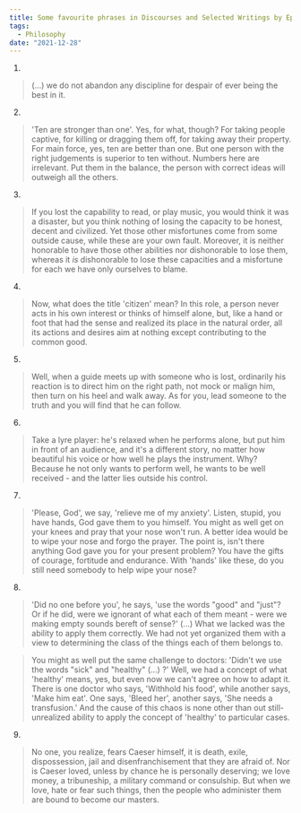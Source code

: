 ```yaml
---
title: Some favourite phrases in Discourses and Selected Writings by Epictetus
tags:
  - Philosophy
date: "2021-12-28"
---
```


1.

> (...) we do not abandon any discipline for despair of ever being the best in it.

2.

> 'Ten are stronger than one'. Yes, for what, though? For taking people captive, for killing or dragging them off, for taking away their property. For main force, yes, ten are better than one. But one person with the right judgements is superior to ten without. Numbers here are irrelevant. Put them in the balance, the person with correct ideas will outweigh all the others.

3.

> If you lost the capability to read, or play music, you would think it was a disaster, but you think nothing of losing the capacity to be honest, decent and civilized. Yet those other misfortunes come from some outside cause, while these are your own fault. Moreover, it is neither honorable to have those other abilities nor dishonorable to lose them, whereas it _is_ dishonorable to lose these capacities and a misfortune for each we have only ourselves to blame.

4.

> Now, what does the title 'citizen' mean? In this role, a person never acts in his own interest or thinks of himself alone, but, like a hand or foot that had the sense and realized its place in the natural order, all its actions and desires aim at nothing except contributing to the common good.

5.

> Well, when a guide meets up with someone who is lost, ordinarily his reaction is to direct him on the right path, not mock or malign him, then turn on his heel and walk away.
As for you, lead someone to the truth and you will find that he can follow.

6.

> Take a lyre player: he's relaxed when he performs alone, but put him in front of an audience, and it's a different story, no matter how beautiful his voice or how well he plays the instrument. Why? Because he not only wants to perform well, he wants to be well received - and the latter lies outside his control.

7.

> 'Please, God', we say, 'relieve me of my anxiety'. Listen, stupid, you have hands, God gave them to you himself. You might as well get on your knees and pray that your nose won't run. A better idea would be to wipe your nose and forgo the prayer. The point is, isn't there anything God gave you for your present problem? You have the gifts of courage, fortitude and endurance. With 'hands' like these, do you still need somebody to help wipe your nose?

8.

> 'Did no one before you', he says, 'use the words "good" and "just"? Or if he did, were we ignorant of what each of them meant - were we making empty sounds bereft of sense?' (...) What we lacked was the ability to apply them correctly. We had not yet organized them with a view to determining the class of the things each of them belongs to.

> You might as well put the same challenge to doctors: 'Didn't we use the words "sick" and "healthy" (...) ?' Well, we had a concept of what 'healthy' means, yes, but even now we can't agree on how to adapt it. There is one doctor who says, 'Withhold his food', while another says, 'Make him eat'. One says, 'Bleed her', another says, 'She needs a transfusion.' And the cause of this chaos is none other than out still-unrealized ability to apply the concept of 'healthy' to particular cases.

9.

> No one, you realize, fears Caeser himself, it is death, exile, dispossession, jail and disenfranchisement that they are afraid of. Nor is Caeser loved, unless by chance he is personally deserving; we love money, a tribuneship, a military command or consulship. But when we love, hate or fear such things, then the people who administer them are bound to become our masters.

